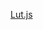 [Lut.js](https://github.com/mrdoob/three.js/blob/b9b1638fa194ff10f9bc0c89395898d9daa1961e/examples/js/math/Lut.js)
